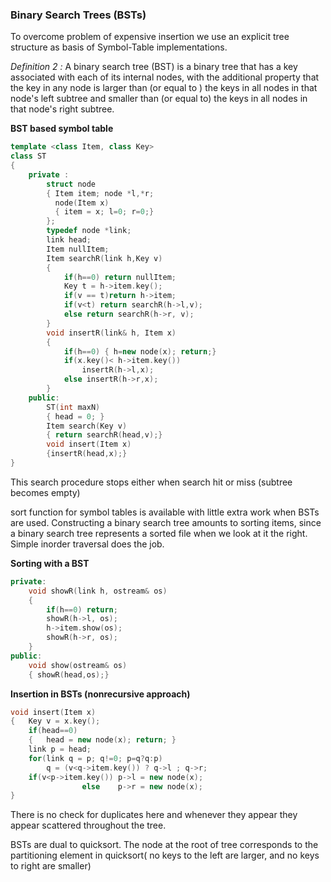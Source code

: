 ### Binary Search Trees (BSTs)

To overcome problem of expensive insertion we use an explicit tree structure as basis of Symbol-Table implementations.

*Definition 2 :* A binary search tree (BST) is a binary tree that has a key associated with each of its internal nodes, with the additional property that the key in any node is larger than (or equal to ) the keys in all nodes in that node's left subtree and smaller than (or equal to) the keys in all nodes in that node's right subtree.

**BST based symbol table**

````c++
template <class Item, class Key>
class ST
{
    private :
    	struct node 
        { Item item; node *l,*r;
          node(Item x)
          { item = x; l=0; r=0;}
        };
    	typedef node *link;
    	link head;
    	Item nullItem;
    	Item searchR(link h,Key v)
        {
            if(h==0) return nullItem;
            Key t = h->item.key();
            if(v == t)return h->item;
            if(v<t) return searchR(h->l,v);
            else return searchR(h->r, v);
        }
    	void insertR(link& h, Item x)
        {
            if(h==0) { h=new node(x); return;}
            if(x.key()< h->item.key())
                insertR(h->l,x);
            else insertR(h->r,x);
        }
    public:
    	ST(int maxN)
        { head = 0; }
    	Item search(Key v)
        { return searchR(head,v);}
    	void insert(Item x)
        {insertR(head,x);}
}
````

This search procedure stops either when search hit or miss (subtree becomes empty)

sort function for symbol tables is available with little extra work when BSTs are used. Constructing a binary search tree amounts to sorting items, since a binary search tree represents a sorted file when we look at it the right. Simple inorder traversal does the job.

**Sorting with a BST**

````c++
private:
	void showR(link h, ostream& os)
    {
        if(h==0) return;
        showR(h->l, os);
        h->item.show(os);
        showR(h->r, os);
    }
public:
	void show(ostream& os)
    { showR(head,os);}
````

**Insertion in BSTs (nonrecursive approach)**

````c++
void insert(Item x)
{	Key v = x.key();
	if(head==0)
    {	head = new node(x); return; }
 	link p = head;
 	for(link q = p; q!=0; p=q?q:p)
        q = (v<q->item.key()) ? q->l ; q->r;
 	if(v<p->item.key()) p->l = new node(x);
 				else 	p->r = new node(x);
}
````

There is no check for duplicates here and whenever they appear they appear scattered throughout the tree.

BSTs are dual to quicksort. The node at the root of tree corresponds to the partitioning element in quicksort( no keys to the left are larger, and no keys to right are smaller)

